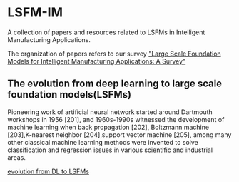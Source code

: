 # LSFM-IM
A collection of papers and resources related to LSFMs in Intelligent Manufacturing Applications.

The organization of papers refers to our survey ["Large Scale Foundation Models for Intelligent Manufacturing Applications: A Survey"](https://arxiv.org/abs/2312.06718)

## The evolution from deep learning to large scale foundation models(LSFMs)
Pioneering work of artificial neural network started around Dartmouth workshops in 1956 [201], and 1960s-1990s witnessed the development of machine learning when back propagation [202], Boltzmann machine [203],K-nearest neighbor [204],support vector machine [205], among many other classical machine learning methods were invented to solve classification and regression issues in various scientific and industrial areas.

[evolution from DL to LSFMs](https://github.com/NEUFS-IndustrialAI/LSFM-IM/blob/main/assets/evolution%20.pdf)

